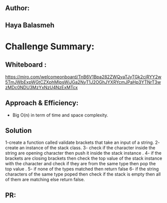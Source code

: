 
## Author:
## Haya Balasmeh

# Challenge Summary:


## Whiteboard :

https://miro.com/welcomeonboard/TnB6V1Bpa282ZWQyaTJyTGk2cjRYY2w5TmJWbExpWGtCZXphMlpsWjJGa2NyT1J2OGhJYXRYcmJPaHp3YTNrT3wzMDc0NDU3MzYxNzU4NzExMTcx


## Approach & Efficiency:

- Big O(n) in term of time and space complexity.

## Solution

1-create a function called validate brackets that take an input of a string.
2- create an instance of the stack class.
3- check if the character inside the string are opening character then push it inside the stack instance .
4- if the brackets are closing brackets then check the top value of the stack instance with the character and check if they are from the same type then pop the top value .
5- if none of the types matched then return false
6- if the string characters of the same type poped then check if the stack is empty then all of them are matching else return false.

## PR:
